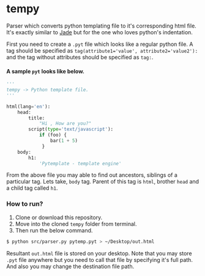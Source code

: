 # tempy
Parser which converts python templating file to it's corresponding html file. It's exactly similar to [Jade](http://jade-lang.com/)
but for the one who loves python's indentation.

First you need to create a `.pyt` file which looks like a regular python file. A tag should be specified as `tag(attribute1='value', attribute2='value2'):` and the tag without attributes should be specified as `tag:`.

#### A sample `pyt` looks like below.

```Python
'''
tempy -> Python template file.
'''

html(lang='en'):
    head:
        title:
            "Hi , How are you?"
        script(type='text/javascript'):
            if (foo) {
                bar(1 + 5)
             }
    body:
        h1:
            'Pytemplate - template engine'
```

From the above file you may able to find out ancestors, siblings of a particular tag. Lets take, `body` tag. Parent of this tag is 
`html`, brother `head` and a child tag called `h1`.


### How to run?

1. Clone or download this repository. 
2. Move into the cloned `tempy` folder from terminal.
3. Then run the below command.

```bash
$ python src/parser.py pytemp.pyt > ~/Desktop/out.html
```
Resultant `out.html` file is stored on your desktop. Note that you may store `.pyt` file anywhere but you need to call that file by specifying it's full path. And also you may change the destination file path.
